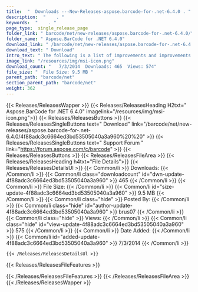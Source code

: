 ```yaml
---
title:  "  Downloads ---New-Releases-aspose.barcode-for-.net-6.4.0 . " 
description:  "    . " 
keywords:  "    . " 
page_type:  single_release_page
folder_link: " barcode/net/new-releases/aspose.barcode-for-.net-6.4.0/"
folder_name: " Aspose.BarCode for .NET 6.4.0"
download_link: " /barcode/net/new-releases/aspose.barcode-for-.net-6.4.0/4f88adc3c6664ed3bd53505040a3a960"
download_text: " Download"
Intro_text: " The following is a list of improvements and improvements and changes in this rel..."
image_link: "/resources/img/msi-icon.png"
download_count: "   7/3/2014  Downloads: 465  Views: 574"
file_size: "  File Size: 9.5 MB "
parent_path: "barcode/net"
section_parent_path: "barcode/net"
weight: 362
---
```


{{< Releases/ReleasesWapper >}}
  {{< Releases/ReleasesHeading H2txt=" Aspose.BarCode for .NET 6.4.0" imagelink="/resources/img/msi-icon.png">}}
  {{< Releases/ReleasesButtons >}}
    {{< Releases/ReleasesSingleButtons text=" Download" link="/barcode/net/new-releases/aspose.barcode-for-.net-6.4.0/4f88adc3c6664ed3bd53505040a3a960%20%20" >}}
    {{< Releases/ReleasesSingleButtons text=" Support Forum " link="https://forum.aspose.com/c/barcode" >}}
  {{< Releases/ReleasesButtons >}}
  {{< Releases/ReleasesFileArea >}}
    {{< Releases/ReleasesHeading h4txt="File Details">}}
    {{< Releases/ReleasesDetailsUl >}}
            {{< Common/li  >}} Downloads: {{< /Common/li >}} 
      {{< Common/li class="downloadcount" id="dwn-update-4f88adc3c6664ed3bd53505040a3a960" >}} 465 {{< /Common/li >}} 
      {{< Common/li  >}} File Size: {{< /Common/li >}} 
      {{< Common/li id="size-update-4f88adc3c6664ed3bd53505040a3a960" >}} 9.5 MB {{< /Common/li >}} 
      {{< Common/li  class="hide" >}} Posted By: {{< /Common/li >}} 
      {{< Common/li class="hide" id="author-update-4f88adc3c6664ed3bd53505040a3a960" >}} brus07 {{< /Common/li >}} 
      {{< Common/li class="hide"  >}} Views: {{< /Common/li >}} 
      {{< Common/li class="hide" id="view-update-4f88adc3c6664ed3bd53505040a3a960" >}} 575 {{< /Common/li >}} 
      {{< Common/li  >}} Date Added: {{< /Common/li >}} 
      {{< Common/li id="added-update-4f88adc3c6664ed3bd53505040a3a960" >}} 7/3/2014 {{< /Common/li >}} 

    {{< /Releases/ReleasesDetailsUl >}}

  {{< Releases/ReleasesFileFeatures >}}
      
  {{< /Releases/ReleasesFileFeatures >}}
 {{< /Releases/ReleasesFileArea >}}
{{< /Releases/ReleasesWapper >}}


